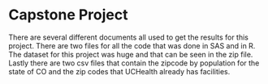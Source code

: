 # Capstone Project

There are several different documents all used to get the results for this project.
There are two files for all the code that was done in SAS and in R.
The dataset for this project was huge and that can be seen in the zip file.
Lastly there are two csv files that contain the zipcode by population for the state of CO and the zip codes that UCHealth already has facilities.

